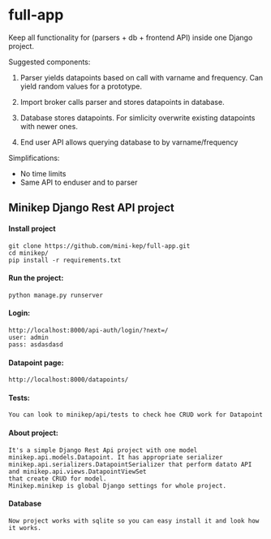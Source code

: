 # full-app
Keep all functionality for (parsers + db + frontend API)  inside one Django project.


Suggested components:

1. Parser yields datapoints based on call with varname and frequency.
   Can yield random values for a prototype.

2. Import broker calls parser and stores datapoints in database.

3. Database stores datapoints. For simlicity overwrite existing datapoints with newer ones.

4. End user API allows querying database to by varname/frequency

Simplifications:
- No time limits
- Same API to enduser and to parser


## Minikep Django Rest API project

#### Install project
	git clone https://github.com/mini-kep/full-app.git
	cd minikep/
	pip install -r requirements.txt

#### Run the project:
	python manage.py runserver

#### Login:
    http://localhost:8000/api-auth/login/?next=/
    user: admin
    pass: asdasdasd

#### Datapoint page:
    http://localhost:8000/datapoints/

#### Tests:
    You can look to minikep/api/tests to check hoe CRUD work for Datapoint

#### About project:
    It's a simple Django Rest Api project with one model minikep.api.models.Datapoint. It has appropriate serializer
    minikep.api.serializers.DatapointSerializer that perform datato API and minikep.api.views.DatapointViewSet
    that create CRUD for model.
    Minikep.minikep is global Django settings for whole project.

#### Database
    Now project works with sqlite so you can easy install it and look how it works.


